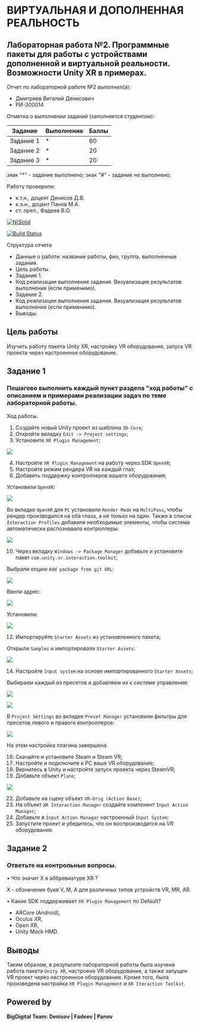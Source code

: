 # ВИРТУАЛЬНАЯ И ДОПОЛНЕННАЯ РЕАЛЬНОСТЬ
## Лабораторная работа №2. Программные пакеты для работы с устройствами дополненной и виртуальной реальности. Возможности Unity XR в примерах.
Отчет по лабораторной работе №2 выполнил(а):
- Дмитриев Виталий Денисович
- РИ-300014

Отметка о выполнении заданий (заполняется студентом):

| Задание | Выполнение | Баллы |
| ------ | ------ | ------ |
| Задание 1 | * | 60 |
| Задание 2 | * | 20 |
| Задание 3 | * | 20 |

знак "*" - задание выполнено; знак "#" - задание не выполнено;

Работу проверили:
- к.т.н., доцент Денисов Д.В.
- к.э.н., доцент Панов М.А.
- ст. преп., Фадеев В.О.

[![N|Solid](https://cldup.com/dTxpPi9lDf.thumb.png)](https://nodesource.com/products/nsolid)

[![Build Status](https://travis-ci.org/joemccann/dillinger.svg?branch=master)](https://travis-ci.org/joemccann/dillinger)

Структура отчета

- Данные о работе: название работы, фио, группа, выполненные задания.
- Цель работы.
- Задание 1.
- Код реализации выполнения задания. Визуализация результатов выполнения (если применимо).
- Задание 2.
- Код реализации выполнения задания. Визуализация результатов выполнения (если применимо).
- Выводы.

## Цель работы
Изучить работу пакета Unity XR, настройку VR оборудования, запуск VR проекта через настроенное оборудование.

## Задание 1
### Пошагово выполнить каждый пункт раздела "ход работы" с описанием и примерами реализации задач по теме лабораторной работы.
Ход работы.
1.	Создайте новый Unity проект из шаблона `3D-Core`;
2.	Откройте вкладку `Edit -> Project settings`;
3.	Установите `XR Plugin Management`;

![](Screenshots/1.png)

4.	Настройте `XR Plugin Management` на работу через SDK `OpenXR`;
5.	Настройте режим рендера VR на каждый глаз;
6.	Добавить поддержку контроллеров вашего оборудования;

Установили `OpenXR`:

![](Screenshots/2.png)

Во вкладке `OpenXR` для `PC` установили `Render Mode` на `MultiPass`, чтобы рендер производился на оба глаза, а не только на один. Также в список `Interaction Profiles` добавили необходимые элементы, чтобы система автоматически распознавала контроллеры:

![](Screenshots/3.png)

10.	Через вкладку `Windows -> Package Manager` добавьте и установите пакет `com.unity.xr.interaction.toolkit`;

Выбрали опцию `Add package from git URL`:

![](Screenshots/4.png)

Ввели адрес:

![](Screenshots/5.png)

Установили:

![](Screenshots/6.png)

12.	Импортируйте `Starter Assets` из установленного пакета;

Открыли `Samples` и импортировали `Starter Assets`:

![](Screenshots/7.png)

14.	Настройте `Input system` на основе импортированного `Starter Assets`;

Выбираем каждый из пресетов и добавляем их к системе управления:

![](Screenshots/8.png)

![](Screenshots/9.png)

В `Project Settings` во вкладке `Preset Manager` установили фильтры для пресетов левого и правого контроллеров:

![](Screenshots/10.png)

На этом настройка плагина завершена.

16.	Скачайте и установите Steam и Steam VR;
17.	Настройте и подключите к PC ваше VR оборудование;
18.	Вернитесь в Unity и настройте запуск проекта через SteamVR;
20.	 Добавьте объект `Plane`;

![](Screenshots/11.png)

22.	 Добавьте на сцену объект `XR-Orig (Action Base)`;
24.	 На объект `XR Interaction Manager` создайте компонент `Input Action Manager`;
25.	 Добавьте в `Input Action Manager` настроенный `Input System`;
26.	 Запустите проект и убедитесь, что он воспроизводится на VR оборудовании.

## Задание 2
### Ответьте на контрольные вопросы.

•	Что значит X в аббревиатуре XR ?

X - обзначение букв V, M, A для различных типов устройств VR, MR, AR.

•	Какие SDK поддерживает `XR Plugin Management` по Default?

- ARCore (Android),
- Oculus XR,
- Open XR,
- Unity Mock HMD.

## Выводы

Таким образом, в результате лабораторной работы была изучена работа пакета `Unity XR`, настроено VR оборудование, а также запущен VR проект через настроенное оборудование. Кроме того, была произведена настройка `XR Plugin Management` и `XR Iteraction Toolkit`.


## Powered by

**BigDigital Team: Denisov | Fadeev | Panov**
